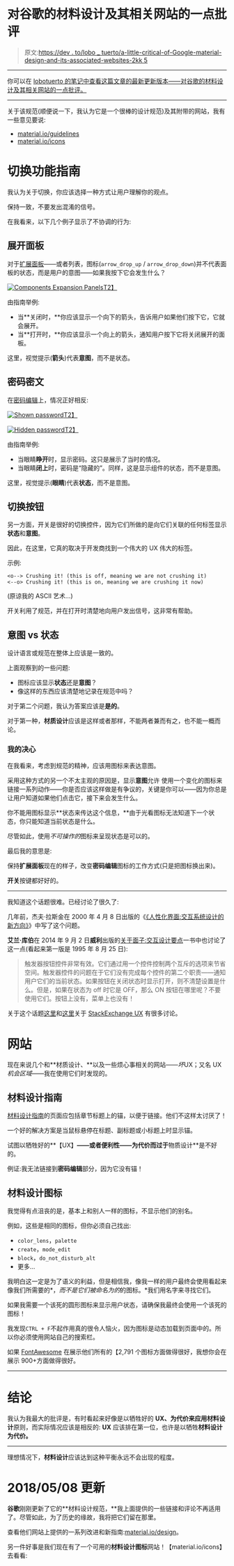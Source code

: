 # 对谷歌的材料设计及其相关网站的一点批评

> 原文:[https://dev . to/lobo _ tuerto/a-little-critical-of-Google-material-design-and-its-associated-websites-2kk 5](https://dev.to/lobo_tuerto/a-little-critique-of-googles-material-design-and-its-associated-websites-2kk5)

* * *

你可以在 [lobotuerto 的笔记中查看这篇文章的最新更新版本——对谷歌的材料设计及其相关网站的一点批评。](https://lobotuerto.com/blog/a-little-critique-of-google-material-design-and-its-associated-websites/)

* * *

关于该规范(顺便说一下，我认为它是一个很棒的设计规范)及其附带的网站，我有一些意见要说:

*   [material.io/guidelines](https://material.io/guidelines/)
*   [material.io/icons](https://material.io/icons/)

# [](#guidelines-on-toggle-functionality)切换功能指南

我认为关于切换，你应该选择一种方式让用户理解你的观点。

保持一致，不要发出混淆的信号。

在我看来，以下几个例子显示了不协调的行为:

## [](#expansion-panels)展开面板

对于[扩展面板](https://material.io/guidelines/components/expansion-panels.html)——或者列表，图标(`arrow_drop_up` / `arrow_drop_down`)并不代表面板的状态，而是用户的意图——如果我按下它会发生什么？

[![Components Expansion Panels](../Images/c77574a5867a72584edd9b6c7df13276.png)T2】](https://res.cloudinary.com/practicaldev/image/fetch/s--9bWEOxdd--/c_limit%2Cf_auto%2Cfl_progressive%2Cq_auto%2Cw_880/https://lobotuerto.com/blog/a-little-critique-of-google-material-design-and-its-associated-websites/components-expansion-panels.png)

由指南举例:

*   当**关闭时，**你应该显示一个向下的箭头，告诉用户如果他们按下它，它就会展开。
*   当**打开时，**你应该显示一个向上的箭头，通知用户按下它将关闭展开的面板。

这里，视觉提示(**箭头**)代表**意图**，而不是状态。

## [](#password-redaction)密码密文

在[密码编辑](https://material.io/guidelines/components/text-fields.html#text-fields-input-types)上，情况正好相反:

[![Shown password](../Images/9d8275bce2f3a8d8146417c8172afc8c.png)T2】](https://res.cloudinary.com/practicaldev/image/fetch/s--OUeFWWZp--/c_limit%2Cf_auto%2Cfl_progressive%2Cq_auto%2Cw_880/https://lobotuerto.com/blog/a-little-critique-of-google-material-design-and-its-associated-websites/password1.png)

[![Hidden password](../Images/1dc7d4ca6adaafc5cc850fe9880f904d.png)T2】](https://res.cloudinary.com/practicaldev/image/fetch/s--4686zuGo--/c_limit%2Cf_auto%2Cfl_progressive%2Cq_auto%2Cw_880/https://lobotuerto.com/blog/a-little-critique-of-google-material-design-and-its-associated-websites/password2.png)

由指南举例:

*   当眼睛**睁开**时，显示密码。这只是展示了当时的情况。
*   当眼睛**闭上**时，密码是“隐藏的”。同样，这是显示组件的状态，而不是意图。

这里，视觉提示(**眼睛**)代表**状态**，而不是意图。

## [](#switch-buttons)切换按钮

另一方面，开关是很好的切换控件，因为它们所做的是向它们关联的任何标签显示**状态**和**意图**。

因此，在这里，它真的取决于开发商找到一个伟大的 UX 伟大的标签。

示例:

```
<o--> Crushing it! (this is off, meaning we are not crushing it)
<--o> Crushing it! (this is on, meaning we are crushing it now) 
```

(原谅我的 ASCII 艺术…)

开关利用了规范，并在打开时清楚地向用户发出信号，这非常有帮助。

## [](#intent-vs-state)意图 vs 状态

设计语言或规范在整体上应该是一致的。

上面观察到的一些问题:

*   图标应该显示**状态**还是**意图**？
*   像这样的东西应该清楚地记录在规范中吗？

对于第二个问题，我认为答案应该是**是的**。

对于第一种，**材质设计**应该是这样或者那样，不能两者兼而有之，也不能一概而论。

### [](#my-resolution)我的决心

在我看来，考虑到规范的精神，应该用图标来表达意图。

采用这种方式的另一个不太主观的原因是，显示**意图**允许
使用一个变化的图标来链接一系列动作——你是否应该这样做是有争议的，关键是你可以——因为你总是让用户知道如果他们点击它，接下来会发生什么。

你不能用图标显示**状态来传达这个信息，**由于光看图标无法知道下一个状态，你只能知道当前状态是什么。

尽管如此，使用*不可操作的*图标来呈现状态是可以的。

最后我的意思是:

保持**扩展面板**现在的样子，改变**密码编辑**图标的工作方式(只是把图标换出来)。

**开关**按键都好好的。

* * *

我知道这个话题很难。已经讨论了很久了:

几年前，杰夫·拉斯金在 2000 年 4 月 8 日出版的《[《人性化界面:交互系统设计的新方向》](https://www.amazon.com/Humane-Interface-Directions-Designing-Interactive/dp/0201379376)》中写了这个问题。

**艾兰·库伯**在 2014 年 9 月 2 日**威利**出版的[关于面子:交互设计要点](https://www.amazon.com/About-Face-Essentials-Interaction-Design/dp/1118766571)一书中也讨论了这一点(看起来第一版是 1995 年 8 月 25 日):

> 触发器按钮控件非常有效。它们通过用一个控件控制两个互斥的选项来节省空间。触发器控件的问题在于它们没有完成每个控件的第二个职责——通知用户它们的当前状态。如果按钮在关闭状态时显示打开，则不清楚设置是什么。但是，如果在状态为 off 时它是 OFF，那么 ON 按钮在哪里呢？不要使用它们。按钮上没有，菜单上也没有！

关于这个话题[这里](https://ux.stackexchange.com/questions/1318/should-a-toggle-button-show-its-current-state-or-the-state-to-which-it-will-chan)和[这里](https://ux.stackexchange.com/questions/20713/toggle-buttons-turn-on-vs-enable)关于 [StackExchange UX](https://ux.stackexchange.com/) 有很多讨论。

# [](#websites)网站

现在来说几个和**材质设计、**以及一些烦心事相关的网站——*坏*UX；又名 UX *机会区域*——我在使用它们时发现的。

## [](#material-design-guidelines)材料设计指南

[材料设计指南](https://material.io/guidelines/)的页面应包括章节标题上的锚，以便于链接。他们不这样太讨厌了！

一个好的解决方案是当鼠标悬停在标题、副标题或小标题上时显示锚。

试图以牺牲好的**【UX】**——或者便利性——为代价而过于**物质设计**是不好的。

例证:我无法链接到**密码编辑**部分，因为它没有锚！

## [](#material-design-icons)材料设计图标

我觉得有点沮丧的是，基本上和别人一样的图标，不显示他们的别名。

例如，这些是相同的图标，但你必须自己找出:

*   `color_lens`，`palette`
*   `create`，`mode_edit`
*   `block`，`do_not_disturb_alt`
*   更多...

我明白这一定是为了语义的利益，但是相信我，像我一样的用户最终会使用看起来像我们所需要的*，*而不是它们被命名为的*的图标。*我们用名字来寻找它们。

如果我需要一个该死的圆形图标来显示用户状态，请确保我最终会使用一个该死的图标！

我发现`CTRL + F`不起作用真的很令人恼火，因为图标是动态加载到页面中的。所以你必须使用网站自己的搜索栏。

如果 [FontAwesome](https://fontawesome.com/) 在展示他们所有的【2,791 个图标方面做得很好，我想你会在展示 900+方面做得很好。

* * *

# [](#conclusion)结论

我认为我最大的批评是，有时看起来好像是以牺牲好的 **UX、**为代价来应用**材料设计**原则，而实际情况应该是相反的: **UX** 应该排在第一位，也许是以牺牲**材料设计为代价。**

* * *

理想情况下，**材料设计**应该达到这种平衡永远不会出现的程度。

# [](#20180508-update)2018/05/08 更新

**谷歌**刚刚更新了它的**材料设计规范，**我上面提供的一些链接和评论不再适用了。尽管如此，为了历史的缘故，我将把它们留在那里。

查看他们网站上提供的一系列改进和新指南:[material.io/design](https://material.io/design/)。

另一件好事是我们现在有了一个可用的**材料设计图标**网站！【material.io/icons】去看看: